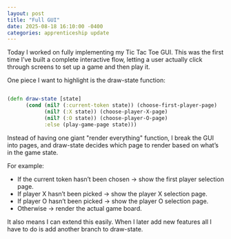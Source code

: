 ```yaml
---
layout: post
title: "Full GUI"
date: 2025-08-18 16:10:00 -0400
categories: apprenticeship update
---
```


Today I worked on fully implementing my Tic Tac Toe GUI. This was the first
time I’ve built a complete interactive flow, letting a user actually click
through screens to set up a game and then play it.

One piece I want to highlight is the draw-state function:

```clojure

(defn draw-state [state]
      (cond (nil? (:current-token state)) (choose-first-player-page)
            (nil? (:X state)) (choose-player-X-page)
            (nil? (:O state)) (choose-player-O-page)
            :else (play-game-page state)))

```

Instead of having one giant "render everything" function, I break the GUI into
pages, and draw-state decides which page to render based on what’s in the
game state.

For example:

- If the current token hasn’t been chosen → show the first player selection page.
- If player X hasn’t been picked → show the player X selection page.
- If player O hasn’t been picked → show the player O selection page.
- Otherwise → render the actual game board.

It also means I can extend this easily. When I later add new features all I
have to do is add another branch to draw-state.